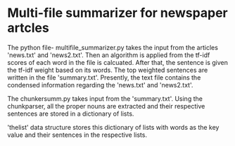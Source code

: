 # Multi-file summarizer for newspaper artcles

The python file- multifile_summarizer.py takes the input from the articles 'news.txt' and 'news2.txt'. Then an algorithm is applied from the tf-idf scores of each word in the file is calcuated. After that, the sentence is given the tf-idf weight based on its words. The top weighted sentences are written in the file 'summary.txt'. Presently, the text file contains the condensed information regarding the 'news.txt' and 'news2.txt'.

The chunkersumm.py takes input from the 'summary.txt'. Using the chunkparser, all the proper nouns are extracted and their respective sentences are stored in a dictionary of lists.

 'thelist' data structure stores this dictionary of lists with words as the key value and their sentences in the respective lists. 

